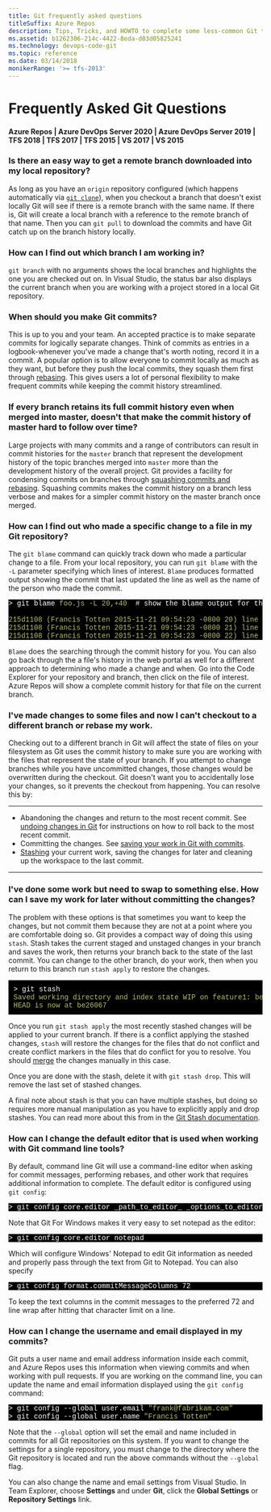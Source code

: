 ```yaml
---
title: Git frequently asked questions
titleSuffix: Azure Repos
description: Tips, Tricks, and HOWTO to complete some less-common Git tasks.
ms.assetid: b1262306-214c-4422-8eda-d03d05825241
ms.technology: devops-code-git 
ms.topic: reference
ms.date: 03/14/2018
monikerRange: '>= tfs-2013'
---
```



#  Frequently Asked Git Questions

#### Azure Repos | Azure DevOps Server 2020 | Azure DevOps Server 2019 | TFS 2018 | TFS 2017 | TFS 2015 | VS 2017 | VS 2015

### Is there an easy way to get a remote branch downloaded into my local repository?

As long as you have an `origin` repository configured (which happens automatically via [`git clone`](clone.md)), when you checkout a
 branch that doesn't exist locally Git will see if there is a remote branch with the same name. 
If there is, Git will create a local branch with a reference to the remote branch of that name. 
Then you can `git pull` to download the commits and have Git catch up on the branch history locally.

### How can I find out which branch I am working in?

`git branch` with no arguments shows the local branches and highlights the one you are checked out on. In Visual Studio, the status bar also displays the current branch
when you are working with a project stored in a local Git repository. 

### When should you make Git commits?
This is up to you and your team. An accepted practice is to make separate commits for logically separate changes. Think of commits as entries in a logbook-whenever you've made a change that's worth noting, record it in a commit.
A popular option is to allow everyone to commit locally as much as they want, but before they push the local commits, they squash them first through [rebasing](rebase.md).
This gives users a lot of personal flexibility to make frequent commits while keeping the commit history streamlined. 

### If every branch retains its full commit history even when merged into master, doesn't that make the commit history of master hard to follow over time?

Large projects with many commits and a range of contributors can result in commit histories for the `master` branch that represent 
the development history of the topic branches merged into `master` more than the development history of the overall project. 
Git provides a facility for condensing commits on branches through [squashing commits and rebasing](rebase.md). 
Squashing commits makes the commit history on a branch less verbose and makes for a simpler commit history on the master branch once merged.

### How can I find out who made a specific change to a file in my Git repository?

The `git blame` command can quickly track down who made a particular change to a file. From your local repository, you can run `git blame` with the `-L`
parameter specifying which lines of interest. `Blame` produces formatted output showing the commit that last updated the line as well as the name of the person 
who made the commit. 

<pre style="color:white;background-color:black;font-family:Consolas,Courier,monospace;">
&gt; git blame <font color="#b5bd68">foo.js -L 20,+40</font>  # show the blame output for the next forty lines starting at line 20
<font color="#b5bd68">
215d1108 (Francis Totten 2015-11-21 09:54:23 -0800 20) line 20 of the code
215d1108 (Francis Totten 2015-11-21 09:54:23 -0800 21) line 21 of the code
215d1108 (Francis Totten 2015-11-21 09:54:23 -0800 22) line 22 of the code</font>
</pre>

`Blame` does the searching through the commit history for you. You can also go back through the a file's history in the web portal as well for a different approach to determining
who made a change and when. Go into the Code Explorer for your repository and branch, then click on the file of interest. Azure Repos will show a complete
commit history for that file on the current branch.

### I've made changes to some files and now I can't checkout to a different branch or rebase my work.
Checking out to a different branch in Git will affect the state of files on your filesystem as Git uses the commit history to make sure you are working with the files
that represent the state of your branch. If you attempt to change branches while you have uncommitted changes, those changes would be overwritten during the checkout. Git doesn't
want you to accidentally lose your changes, so it prevents the checkout from happening. You can resolve this by:

---
- Abandoning the changes and return to the most recent commit. See [undoing changes in Git](undo.md) for instructions on how to roll back to the most recent commit.  
- Committing the changes. See [saving your work in Git with commits](commits.md). 
- [Stashing](howto.md#stash) your current work, saving the changes for later and cleaning up the workspace to the last commit.    

---

<a name="stash"> </a>
### I've done some work but need to swap to something else. How can I save my work for later without committing the changes?

The problem with these options is that sometimes you want to keep the changes, but not commit them because they are not at a point where you are comfortable doing so. Git 
provides a compact way of doing this using `stash`. Stash takes the current staged and unstaged changes in your branch and saves the work, then returns your branch back to the state of
the last commit. You can change to the other branch, do your work, then when you return to this branch run `stash apply` to restore the changes.

<pre style="color:white;background-color:black;font-family:Consolas,Courier,monospace;padding:10px">
&gt; git stash
<font color="#b5bd68">Saved working directory and index state WIP on feature1: be26067 updated endpoint docs
HEAD is now at be26067</font>
</pre>

Once you run `git stash apply` the most recently stashed changes will be applied to your current branch. If there is a conflict applying the stashed changes, 
`stash` will restore the changes for the files that do not conflict and create conflict markers in the files that do conflict for you to resolve. You should 
[merge](merging.md) the changes manually in this case.

Once you are done with the stash, delete it with `git stash drop`. This will remove the last set of stashed changes.

A final note about stash is that you can have multiple stashes, but doing so requires more manual manipulation as you have to explicitly apply and drop stashes. You can read more about
this from in the [Git Stash documentation](https://git-scm.com/book/en/v1/Git-Tools-Stashing).


### How can I change the default editor that is used when working with Git command line tools?

By default, command line Git will use a command-line editor when asking for commit messages, performing rebases, and other work that requires additional information to 
complete. The default editor is configured using `git config`:

<pre style="color:white;background-color:black;font-family:Consolas,Courier,monospace;">
&gt; git config core.editor _path_to_editor_ _options_to_editor_
</pre>

Note that Git For Windows makes it very easy to set notepad as the editor:

<pre style="color:white;background-color:black;font-family:Consolas,Courier,monospace;">
&gt; git config core.editor notepad
</pre>

Which will configure Windows' Notepad to edit Git information as needed and properly pass through the text from Git to Notepad. You can also specify 

<pre style="color:white;background-color:black;font-family:Consolas,Courier,monospace;">
&gt; git config format.commitMessageColumns 72 
</pre>

To keep the text columns in the commit messages to the preferred 72 and line wrap after hitting that character limit on a line.

### How can I change the username and email displayed in my commits?

Git puts a user name and email address information inside each commit, and Azure Repos uses this information when viewing commits and when working with pull requests.
If you are working on the command line, you can update the name and email information displayed using the `git config` command:

<pre style="color:white;background-color:black;font-family:Consolas,Courier,monospace;">
&gt; git config --global user.email <font color="#b5bd68">"frank@fabrikam.com"</font>
&gt; git config --global user.name <font color="#b5bd68">"Francis Totten"</font>
</pre>

Note that the `--global` option will set the email and name included in commits for all Git repositories on this system. If you want to change the settings for a single
repository, you must change to the directory where the Git repository is located and run the above commands without the `--global` flag.

You can also change the name and email settings from Visual Studio. In Team Explorer, choose **Settings** and under **Git**, click the **Global Settings** or **Repository Settings** link.  

